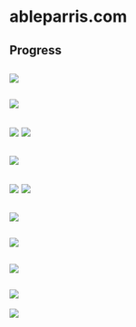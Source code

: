 # ableparris.com

## Progress

![](http://dstry.it/TWJM/image.png)
--
![](http://dstry.it/TWMz/image.png)
--
![](http://dstry.it/TWMi/image.png)
![](http://dstry.it/TW7j/image.png)
--
![](http://dstry.it/TYPv/image.png)
--
![](http://dstry.it/TZay/image.png)
![](http://dstry.it/TZAi/image.png)
--
![](http://dstry.it/TYgM/image.png)
--
![](http://dstry.it/TYVx/image.png)
--
![](http://dstry.it/TdfC/image.png)
--
![](http://dstry.it/Te5x/image.png)
--
![](http://dstry.it/Tdz6/image.png)
